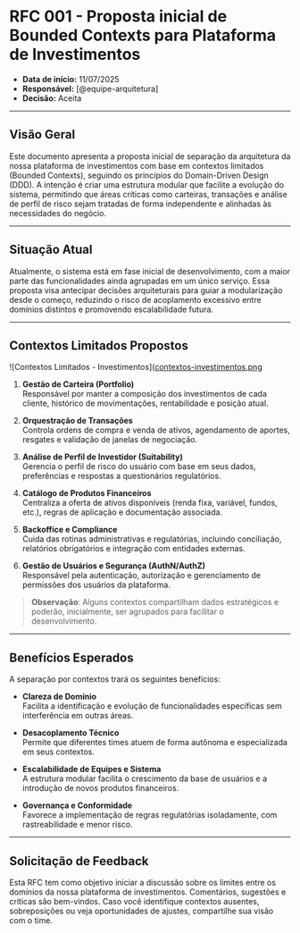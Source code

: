 # RFC 001 - Proposta inicial de Bounded Contexts para Plataforma de Investimentos

- **Data de início:** 11/07/2025  
- **Responsável:** [@equipe-arquitetura]  
- **Decisão:** Aceita  

---

## Visão Geral

Este documento apresenta a proposta inicial de separação da arquitetura da nossa plataforma de investimentos com base em contextos limitados (Bounded Contexts), seguindo os princípios do Domain-Driven Design (DDD). A intenção é criar uma estrutura modular que facilite a evolução do sistema, permitindo que áreas críticas como carteiras, transações e análise de perfil de risco sejam tratadas de forma independente e alinhadas às necessidades do negócio.

---

## Situação Atual

Atualmente, o sistema está em fase inicial de desenvolvimento, com a maior parte das funcionalidades ainda agrupadas em um único serviço. Essa proposta visa antecipar decisões arquiteturais para guiar a modularização desde o começo, reduzindo o risco de acoplamento excessivo entre domínios distintos e promovendo escalabilidade futura.

---

## Contextos Limitados Propostos

![Contextos Limitados - Investimentos]([contextos-investimentos.png](https://mermaidchart.com/play?utm_source=mermaid_live_editor&utm_medium=share#pako:eNqVV11v4joQ_StRVivdK4UKAoSPh5UggVtWoKZJoNJN74NLDFgNMXJCt91u__sd5wvHhKLCC2OfnJkzHs-Ed3VNA6wO1S1Dh53ijR8jBT7x8SlbeFTtECVoQ9keKQFWZtELjhOyx1FCY6WhjOkxCnCgmDRK8GsSP6oZAf-cfgl0o2OyK9AimH9GS38ZY6ZMooQkb_9Jm66fPuti9kLWWN71_J8PnuLRZxxJW7IPpdH4AWwye7bsnZZxFFzR4h5Jgp5ICMFekjSz_SxllNmMbkiI69XdL_37I88sjSJEmCzPsX2HxM9KzvGpwpmdSrlfyh7SZcf-ikLwFxzXiWJCDYR0e0mlbfkFsladbfoCE95SRnAsYxzAwMEqy0MAmPhTjbaVirHN-mXnSxopSzY0JPSiujv_hKnX5wIiJvz05J2pb2OWXp_orGitlW-RF8xisiFrVPO0HEemzpWdZ8vTWrS1-kouPIaiGK15KPGldHiOL8DqE-K5FYyboOQon6h3W8HcEn5J3j7NgOekmjy3fvn2K1LHaP1MNxtecReE8kuHD3DycuSjObSigCTKnG7lPXPhm3R_CEnNecv0adTmQiY_Wy7FlD_OurS7Qwza8CzaMBQnDG7akWFR0PzuH_-BRJDjiIe9xUwIbgWKflKirFBIArkQFw_-5PXAcBwrCxIEIf6Fyv50OaDJa4JZhEIICS48S0kVm5KoOiOssf_XLGos8B7OHuqEMrTFfwveR_bML7nAEPMNHT_t-nwuwECq3iEptO_fi2NOI2J5kWebfCjcNH78eVTRiQpDoH_gGsmQHYqVQ9aHOWCWN1TedjPAS5ZFHCskbf18WHKkl7clXq4Z8pi1OtGPsBnj1BFvmxnEyiD8ZmeQBGQ814NOPFscgVweDnTwFDOay0QnDMsqnsOKUVEmsFpdyhpmFZbTCKULpXZKiWjn7flk31Xt_B6XtiM9X_GyKlTkXko797ISVYp27qW0S3llmV0SZo0rHgszd1iadxUzd1eYTvXZnD9r4VDLFUYodxG1DlEcW3ij8CItihnKMBx-m04nhmlqcDbwAjT8ZvUG42YzNxu_SJDshvrhVaKJT68vVTarMzGmrZJNn_SN0fgaW16EElN30rc6JVNfH7cN4ypTMWwljX1zImgc97ud7lWNyWnCVNkmLYitV7INjF57dDWyp3JmyOmf6mL6jbHRvUpGqrcpZ2ryb8lkyNlqndHgompzXRb_nnQNBhcIBBqob23kaiNPrCxxf2Zr90sNSve8ZESYbWm2qdmOVAsVyJ1mu5o91azV2TmLOM_RPFfzbmsOUIQ5tjaaa-bi_GREFDQQDa67tniQki6CrLEG903j86RIqarB3yISqEPAY03dY3iL46b6zh-E9rvDe5gBQ_gZIPbM59oHPHNA0b-U7ovHGD1ud-pwg8IYrKzlWwTBTNyXqwymFWYm_JlK1GFnkHKow3f1VR3q-k1H1_XWQG_r7Xarb-ia-qYOW_2bdq_d1dvNntHsNVvd9oem_k7dtm5a_fagMxi0uoO2PjA63Y__AbJiAVk) 

1. **Gestão de Carteira (Portfolio)**  
   Responsável por manter a composição dos investimentos de cada cliente, histórico de movimentações, rentabilidade e posição atual.

2. **Orquestração de Transações**  
   Controla ordens de compra e venda de ativos, agendamento de aportes, resgates e validação de janelas de negociação.

3. **Análise de Perfil de Investidor (Suitability)**  
   Gerencia o perfil de risco do usuário com base em seus dados, preferências e respostas a questionários regulatórios.

4. **Catálogo de Produtos Financeiros**  
   Centraliza a oferta de ativos disponíveis (renda fixa, variável, fundos, etc.), regras de aplicação e documentação associada.

5. **Backoffice e Compliance**  
   Cuida das rotinas administrativas e regulatórias, incluindo conciliação, relatórios obrigatórios e integração com entidades externas.

6. **Gestão de Usuários e Segurança (AuthN/AuthZ)**  
   Responsável pela autenticação, autorização e gerenciamento de permissões dos usuários da plataforma.

> **Observação**: Alguns contextos compartilham dados estratégicos e poderão, inicialmente, ser agrupados para facilitar o desenvolvimento.

---

## Benefícios Esperados

A separação por contextos trará os seguintes benefícios:

- **Clareza de Domínio**  
  Facilita a identificação e evolução de funcionalidades específicas sem interferência em outras áreas.

- **Desacoplamento Técnico**  
  Permite que diferentes times atuem de forma autônoma e especializada em seus contextos.

- **Escalabilidade de Equipes e Sistema**  
  A estrutura modular facilita o crescimento da base de usuários e a introdução de novos produtos financeiros.

- **Governança e Conformidade**  
  Favorece a implementação de regras regulatórias isoladamente, com rastreabilidade e menor risco.

---

## Solicitação de Feedback

Esta RFC tem como objetivo iniciar a discussão sobre os limites entre os domínios da nossa plataforma de investimentos. Comentários, sugestões e críticas são bem-vindos. Caso você identifique contextos ausentes, sobreposições ou veja oportunidades de ajustes, compartilhe sua visão com o time.
